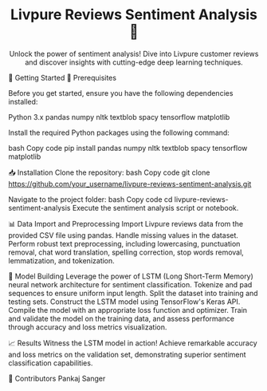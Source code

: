 <div align="center">
  <h1>Livpure Reviews Sentiment Analysis 🚀</h1>
  <p>Unlock the power of sentiment analysis! Dive into Livpure customer reviews and discover insights with cutting-edge deep learning techniques.</p>
</div>
🚀 Getting Started
🔧 Prerequisites

Before you get started, ensure you have the following dependencies installed:

Python 3.x
pandas
numpy
nltk
textblob
spacy
tensorflow
matplotlib

Install the required Python packages using the following command:

bash
Copy code
pip install pandas numpy nltk textblob spacy tensorflow matplotlib

📥 Installation
Clone the repository:
bash
Copy code
git clone https://github.com/your_username/livpure-reviews-sentiment-analysis.git

Navigate to the project folder:
bash
Copy code
cd livpure-reviews-sentiment-analysis
Execute the sentiment analysis script or notebook.

📊 Data Import and Preprocessing
Import Livpure reviews data from the provided CSV file using pandas.
Handle missing values in the dataset.
Perform robust text preprocessing, including lowercasing, punctuation removal, chat word translation, spelling correction, stop words removal, lemmatization, and tokenization.

🧠 Model Building
Leverage the power of LSTM (Long Short-Term Memory) neural network architecture for sentiment classification.
Tokenize and pad sequences to ensure uniform input length.
Split the dataset into training and testing sets.
Construct the LSTM model using TensorFlow's Keras API.
Compile the model with an appropriate loss function and optimizer.
Train and validate the model on the training data, and assess performance through accuracy and loss metrics visualization.

📈 Results
Witness the LSTM model in action! Achieve remarkable accuracy and loss metrics on the validation set, demonstrating superior sentiment classification capabilities.

👥 Contributors
Pankaj Sanger
